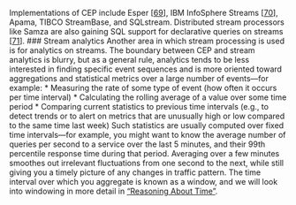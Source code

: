 
Implementations of CEP include Esper
[[69](ch11.html#Esper2016)],
IBM InfoSphere Streams
[[70](ch11.html#Nabi2014wu)],
Apama, TIBCO StreamBase, and SQLstream. Distributed stream processors like Samza are also gaining
SQL support for declarative queries on streams
[[71](ch11.html#Pathirage2016fr)]. ### Stream analytics 
Another area in which stream processing is used is for analytics on streams. The boundary between
CEP and stream analytics is blurry, but as a general rule, analytics tends to be less interested in
finding specific event sequences and is more oriented toward aggregations and statistical metrics
over a large number of events—for example: *  Measuring the rate of some type of event (how often it occurs per time interval) *  Calculating the rolling average of a value over some time period *  Comparing current statistics to previous time intervals (e.g., to detect trends or to alert on
metrics that are unusually high or low compared to the same time last week) 
Such statistics are usually computed over fixed time intervals—for example, you might want to
know the average number of queries per second to a service over the last 5 minutes, and their
99th percentile response time during that period. Averaging over a few minutes smoothes out
irrelevant fluctuations from one second to the next, while still giving you a timely picture of any
changes in traffic pattern. The time interval over which you aggregate is known as a window, and
we will look into windowing in more detail in [“Reasoning About Time”](#sec_stream_time).